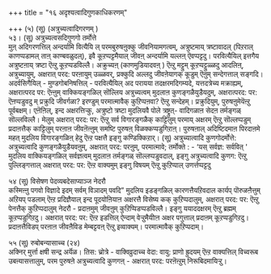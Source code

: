 +++
title = "१६ अदृश्यत्वादिगुणकाधिकरणम्"

+++
(५) (सू) (अत्रुच्यत्वादिगरणम् )  
५३। (सू) अत्रुच्यत्वसदिगुणगो तर्मोत्ते  
मुऩ् अदिगरणत्तिल् अन्दर्यामि वित्यैयि ल् परमबुरुषऩुक्कु जीवनियामगत्वम्, अत्रुष्टमाय् त्रष्टावादल् (पिऱराल् काणप्पडामल् ताऩ् काण्बवळुदल्), इवै कूऱप्पट्टमैयाल् जीवऩ् अन्दर्यामि यल्लऩ् ऎवप्पट्टदु। परवित्यैयिल् इत्तगैय अत्रुष्टऩाय् त्रष्टा ऎऩ्ऱु कूऱप्पडविल्लै। अक्रुच्यऩ् (काणमुडियादवऩ् ) ऎऩ्ऱु मट्टुम् कूऱप्पट्टुळ्ळदु आदलिऩ्, अत्रुच्यायुम्, अक्षरात् परद: परऩायुम् उळ्ळवर्, प्रक्कुदि अल्लदु जीवऩेयागक् कूडुम् ऎऩुम् सन्देगत्ताल् सङ्गदि। अदर्वसिगैयिल् - मुण्डगोबनिषत्तिल् - परवित्यैयिल् अद परायया तदक्षरमदिगम्यदे, यत्तदत्रेच्य मक्राह्यम्, अक्षरात्परद पर: ऎऩ्ऩुम् वाक्कियङ्गळिल् सॊल्लिय अत्रुच्यत्वम् मुदलाऩ कुणङ्गळैयुडैयदुम्, अक्षरात्परद: पर: ऎऩप्पडुवदु म् प्रक्रुदि जीवर्गळा? इरण्डुम् परमात्मावैक् कुऱिप्पऩवा? ऎऩ्ऱु सन्देहम्। प्रक्रुदियुम्, पुरुषऩुमेयॆऩ्ऱु पूर्वबक्षम्। एऩॆऩिल्, इन्द अक्षरत्तिऱ्कु, अत्रुष्टो त्रष्टा मुदलियवै पोले त्रष्ट्रुत्- वादिगळाऩ सेदऩ तर्मङ्गळ् सॊल्लविल्लै। मेलुम् अक्षरात् परद: पर: ऎऩ्ऱु सर्व विगारङ्गळैक् काट्टिलुम् परमाय् अक्षरम् ऎऩ्ऱु सॊल्लप्पडुम् प्रदाऩत्तैक् काट्टिलुम् परऩाऩ जीवऩॆऩ्ऩुम् समष्टि पुरुषऩ् विळक्कप्पडुगिऱाऩ्। पुरुषऩाल् अदिष्टिदमाऩ पिरदाऩमे महत् मुदलिय विगारङ्गळिऩ् हेदु ऎऩ्ऱ पक्षत्तै इङ्गु कण्डिक्किऱार्। (सू) अत्रुच्यात्वादि कुणगोदर्मोत्ते: अत्रुच्यत्वादि कुणङ्गळैयुडैयवऩुम्, अक्षरात् परद: परऩुम्, परमात्मावे; तर्मोक्ते : - ‘यस् सर्वज्ञ: सर्ववित् ' मुदलिय वाक्कियङ्गळिल् सर्वज्ञत्वम् मुदलाऩ तर्मङ्गळ् सॊल्लप्पडुवदाल्, इङ्गु अत्रुच्यत्वादि कुणग: ऎऩ्ऱु पुल्लिङ्गत्ताल् अक्षरात् परद: पर: ऎऩ्ऱ वाक्यमुम् इङ्गु विषयम् ऎऩ्ऱु कुऱिप्पाल् उणर्त्तप्पट्टदु

५४ (सू) विसेषण पेदव्यबदेसाप्याञ्ज नेदरौ  
कस्मिऩ्ऩु पगवो विज्ञादे इदम् सर्वम् विञादम् पवदि” मुदलिय इडङ्गळिल् कारणत्तैयऱिवदाल कार्यप् पॊरुळऩैत्तुम् अऱियप् पडलाम् ऎऩ्ऱ प्रदिज्ञैयाल् इन्द पूदयोऩियाऩ अक्षरत्तै विसेष्य कक् कुऱिप्पदालुम्, अक्षरात् परद: पर: ऎऩ्ऱु पेनत्तैक् कुऱिप्पदालुम् नेदरौ - प्रदाऩमुम् जीवऩुम् कुऱिप्पिडप्पडविल्लै। इङ्गु ययाददक्षरम् ऎऩ्ऱु ब्रह्मम् कूऱप्पडुगिऱदु। अक्षरात् परद: पर: ऎऩ्ऱ इडत्तिल् ऐन्दाम् वेऱ्ऱुमैयीाऩ अक्षर पगुत्ताल् प्रदाऩम् कूऱप्पडुगिऱदु। प्रदाऩत्तैविडप् परऩाऩ जीवऩैविड मेम्बट्टवऩ् ऎऩ्ऱु इव्वाक्यम्। परमात्मावैक् कुऱिप्पदाम्।

५५ (सू) रुबोबन्यासाच्च (२४)  
अक्निर् मुर्त्ता क्षषी सन्द्र अर्यॆळ। तिस: च्रोत्रे - वाक्विव्रुदाच्च वेदा: वायु: प्राणो ह्रुदयम् ऎऩ्ऱ वाक्यत्तिल् विच्वरूब उबऩ्यासत्तालुम्, परम पुरुषऩे अत्रुच्यत्वादि कुणगऩ् - अक्षरात् परद: परऩॆऩ्ऱुम् निरूबिदमायिऱ्ऱु।

